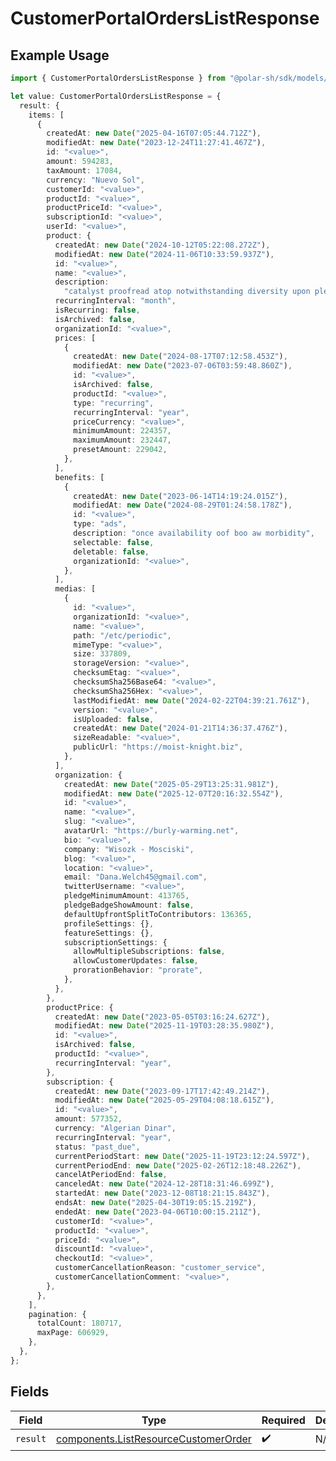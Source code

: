 # CustomerPortalOrdersListResponse

## Example Usage

```typescript
import { CustomerPortalOrdersListResponse } from "@polar-sh/sdk/models/operations/customerportalorderslist.js";

let value: CustomerPortalOrdersListResponse = {
  result: {
    items: [
      {
        createdAt: new Date("2025-04-16T07:05:44.712Z"),
        modifiedAt: new Date("2023-12-24T11:27:41.467Z"),
        id: "<value>",
        amount: 594283,
        taxAmount: 17084,
        currency: "Nuevo Sol",
        customerId: "<value>",
        productId: "<value>",
        productPriceId: "<value>",
        subscriptionId: "<value>",
        userId: "<value>",
        product: {
          createdAt: new Date("2024-10-12T05:22:08.272Z"),
          modifiedAt: new Date("2024-11-06T10:33:59.937Z"),
          id: "<value>",
          name: "<value>",
          description:
            "catalyst proofread atop notwithstanding diversity upon pleasing arrange unless",
          recurringInterval: "month",
          isRecurring: false,
          isArchived: false,
          organizationId: "<value>",
          prices: [
            {
              createdAt: new Date("2024-08-17T07:12:58.453Z"),
              modifiedAt: new Date("2023-07-06T03:59:48.860Z"),
              id: "<value>",
              isArchived: false,
              productId: "<value>",
              type: "recurring",
              recurringInterval: "year",
              priceCurrency: "<value>",
              minimumAmount: 224357,
              maximumAmount: 232447,
              presetAmount: 229042,
            },
          ],
          benefits: [
            {
              createdAt: new Date("2023-06-14T14:19:24.015Z"),
              modifiedAt: new Date("2024-08-29T01:24:58.178Z"),
              id: "<value>",
              type: "ads",
              description: "once availability oof boo aw morbidity",
              selectable: false,
              deletable: false,
              organizationId: "<value>",
            },
          ],
          medias: [
            {
              id: "<value>",
              organizationId: "<value>",
              name: "<value>",
              path: "/etc/periodic",
              mimeType: "<value>",
              size: 337809,
              storageVersion: "<value>",
              checksumEtag: "<value>",
              checksumSha256Base64: "<value>",
              checksumSha256Hex: "<value>",
              lastModifiedAt: new Date("2024-02-22T04:39:21.761Z"),
              version: "<value>",
              isUploaded: false,
              createdAt: new Date("2024-01-21T14:36:37.476Z"),
              sizeReadable: "<value>",
              publicUrl: "https://moist-knight.biz",
            },
          ],
          organization: {
            createdAt: new Date("2025-05-29T13:25:31.981Z"),
            modifiedAt: new Date("2025-12-07T20:16:32.554Z"),
            id: "<value>",
            name: "<value>",
            slug: "<value>",
            avatarUrl: "https://burly-warming.net",
            bio: "<value>",
            company: "Wisozk - Mosciski",
            blog: "<value>",
            location: "<value>",
            email: "Dana.Welch45@gmail.com",
            twitterUsername: "<value>",
            pledgeMinimumAmount: 413765,
            pledgeBadgeShowAmount: false,
            defaultUpfrontSplitToContributors: 136365,
            profileSettings: {},
            featureSettings: {},
            subscriptionSettings: {
              allowMultipleSubscriptions: false,
              allowCustomerUpdates: false,
              prorationBehavior: "prorate",
            },
          },
        },
        productPrice: {
          createdAt: new Date("2023-05-05T03:16:24.627Z"),
          modifiedAt: new Date("2025-11-19T03:28:35.980Z"),
          id: "<value>",
          isArchived: false,
          productId: "<value>",
          recurringInterval: "year",
        },
        subscription: {
          createdAt: new Date("2023-09-17T17:42:49.214Z"),
          modifiedAt: new Date("2025-05-29T04:08:18.615Z"),
          id: "<value>",
          amount: 577352,
          currency: "Algerian Dinar",
          recurringInterval: "year",
          status: "past_due",
          currentPeriodStart: new Date("2025-11-19T23:12:24.597Z"),
          currentPeriodEnd: new Date("2025-02-26T12:18:48.226Z"),
          cancelAtPeriodEnd: false,
          canceledAt: new Date("2024-12-28T18:31:46.699Z"),
          startedAt: new Date("2023-12-08T18:21:15.843Z"),
          endsAt: new Date("2025-04-30T19:05:15.219Z"),
          endedAt: new Date("2023-04-06T10:00:15.211Z"),
          customerId: "<value>",
          productId: "<value>",
          priceId: "<value>",
          discountId: "<value>",
          checkoutId: "<value>",
          customerCancellationReason: "customer_service",
          customerCancellationComment: "<value>",
        },
      },
    ],
    pagination: {
      totalCount: 180717,
      maxPage: 606929,
    },
  },
};
```

## Fields

| Field                                                                                        | Type                                                                                         | Required                                                                                     | Description                                                                                  |
| -------------------------------------------------------------------------------------------- | -------------------------------------------------------------------------------------------- | -------------------------------------------------------------------------------------------- | -------------------------------------------------------------------------------------------- |
| `result`                                                                                     | [components.ListResourceCustomerOrder](../../models/components/listresourcecustomerorder.md) | :heavy_check_mark:                                                                           | N/A                                                                                          |